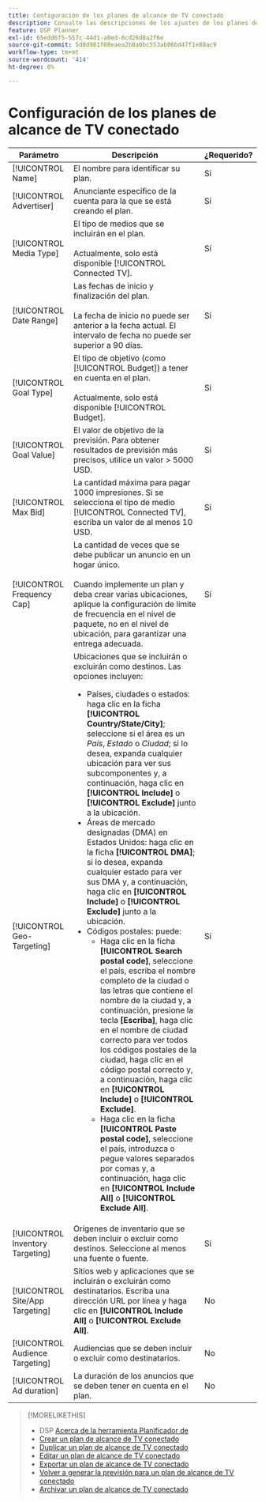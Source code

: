 ```yaml
---
title: Configuración de los planes de alcance de TV conectado
description: Consulte las descripciones de los ajustes de los planes de alcance de TV conectados.
feature: DSP Planner
exl-id: 65edd6f5-557c-44d1-a0ed-8cd26d8a2f6e
source-git-commit: 5d8d981f08eaea2b0a0bc553ab06bd47f1e88ac9
workflow-type: tm+mt
source-wordcount: '414'
ht-degree: 0%

---
```


# Configuración de los planes de alcance de TV conectado

<!-- Move out of table for consistency at some point. -->

| Parámetro | Descripción | ¿Requerido? |
| --- | --- | --- |
| [!UICONTROL Name] | El nombre para identificar su plan. | Sí |
| [!UICONTROL Advertiser] | Anunciante específico de la cuenta para la que se está creando el plan. | Sí |
| [!UICONTROL Media Type] | El tipo de medios que se incluirán en el plan.<br><br>Actualmente, solo está disponible [!UICONTROL Connected TV]. | Sí |
| [!UICONTROL Date Range] | Las fechas de inicio y finalización del plan.<br><br>La fecha de inicio no puede ser anterior a la fecha actual. El intervalo de fecha no puede ser superior a 90 días. | Sí |
| [!UICONTROL Goal Type] | El tipo de objetivo (como [!UICONTROL Budget]) a tener en cuenta en el plan.<br><br>Actualmente, solo está disponible [!UICONTROL Budget]. | Sí |
| [!UICONTROL Goal Value] | El valor de objetivo de la previsión. Para obtener resultados de previsión más precisos, utilice un valor > 5000 USD. | Sí |
| [!UICONTROL Max Bid] | La cantidad máxima para pagar 1000 impresiones. Si se selecciona el tipo de medio [!UICONTROL Connected TV], escriba un valor de al menos 10 USD. | Sí |
| [!UICONTROL Frequency Cap] | La cantidad de veces que se debe publicar un anuncio en un hogar único.<br><br>Cuando implemente un plan y deba crear varias ubicaciones, aplique la configuración de límite de frecuencia en el nivel de paquete, no en el nivel de ubicación, para garantizar una entrega adecuada. | Sí |
| [!UICONTROL Geo-Targeting] | Ubicaciones que se incluirán o excluirán como destinos. Las opciones incluyen:<ul><li>Países, ciudades o estados: haga clic en la ficha **[!UICONTROL Country/State/City]**; seleccione si el área es un *País*, *Estado* o *Ciudad*; si lo desea, expanda cualquier ubicación para ver sus subcomponentes y, a continuación, haga clic en **[!UICONTROL Include]** o **[!UICONTROL Exclude]** junto a la ubicación.</li><li>Áreas de mercado designadas (DMA) en Estados Unidos: haga clic en la ficha **[!UICONTROL DMA]**; si lo desea, expanda cualquier estado para ver sus DMA y, a continuación, haga clic en **[!UICONTROL Include]** o **[!UICONTROL Exclude]** junto a la ubicación.</li><li>Códigos postales: puede:<ul><li>Haga clic en la ficha **[!UICONTROL Search postal code]**, seleccione el país, escriba el nombre completo de la ciudad o las letras que contiene el nombre de la ciudad y, a continuación, presione la tecla **[Escriba]**, haga clic en el nombre de ciudad correcto para ver todos los códigos postales de la ciudad, haga clic en el código postal correcto y, a continuación, haga clic en **[!UICONTROL Include]** o **[!UICONTROL Exclude]**.</li><li>Haga clic en la ficha **[!UICONTROL Paste postal code]**, seleccione el país, introduzca o pegue valores separados por comas y, a continuación, haga clic en **[!UICONTROL Include All]** o **[!UICONTROL Exclude All]**.</li></ul></li></ul> | Sí |
| [!UICONTROL Inventory Targeting] | Orígenes de inventario que se deben incluir o excluir como destinos. Seleccione al menos una fuente o fuente. | Sí |
| [!UICONTROL Site/App Targeting] | Sitios web y aplicaciones que se incluirán o excluirán como destinatarios. Escriba una dirección URL por línea y haga clic en **[!UICONTROL Include All]** o **[!UICONTROL Exclude All]**. | No |
| [!UICONTROL Audience Targeting] | Audiencias que se deben incluir o excluir como destinatarios. | No |
| [!UICONTROL Ad duration] | La duración de los anuncios que se deben tener en cuenta en el plan. | No |

>[!MORELIKETHIS]
>
>* DSP [Acerca de la herramienta Planificador de](planner-about.md)
>* [Crear un plan de alcance de TV conectado](planner-create.md)
>* [Duplicar un plan de alcance de TV conectado](planner-duplicate.md)
>* [Editar un plan de alcance de TV conectado](planner-edit.md)
>* [Exportar un plan de alcance de TV conectado](planner-export.md)
>* [Volver a generar la previsión para un plan de alcance de TV conectado](planner-forecast.md)
>* [Archivar un plan de alcance de TV conectado](planner-archive.md)
